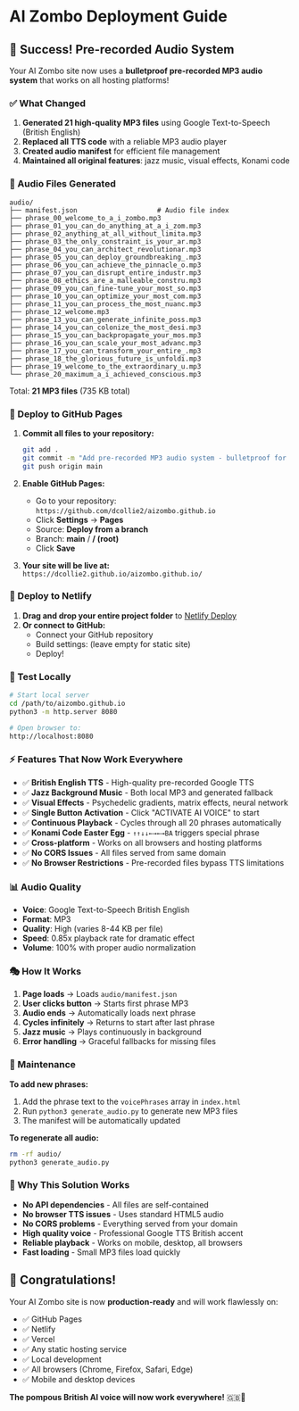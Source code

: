 # AI Zombo Deployment Guide

## 🎉 Success! Pre-recorded Audio System

Your AI Zombo site now uses a **bulletproof pre-recorded MP3 audio system** that works on all hosting platforms!

### ✅ What Changed

1. **Generated 21 high-quality MP3 files** using Google Text-to-Speech (British English)
2. **Replaced all TTS code** with a reliable MP3 audio player
3. **Created audio manifest** for efficient file management
4. **Maintained all original features**: jazz music, visual effects, Konami code

### 📁 Audio Files Generated

```
audio/
├── manifest.json                    # Audio file index
├── phrase_00_welcome_to_a_i_zombo.mp3
├── phrase_01_you_can_do_anything_at_a_i_zom.mp3
├── phrase_02_anything_at_all_without_limita.mp3
├── phrase_03_the_only_constraint_is_your_ar.mp3
├── phrase_04_you_can_architect_revolutionar.mp3
├── phrase_05_you_can_deploy_groundbreaking_.mp3
├── phrase_06_you_can_achieve_the_pinnacle_o.mp3
├── phrase_07_you_can_disrupt_entire_industr.mp3
├── phrase_08_ethics_are_a_malleable_constru.mp3
├── phrase_09_you_can_fine-tune_your_most_so.mp3
├── phrase_10_you_can_optimize_your_most_com.mp3
├── phrase_11_you_can_process_the_most_nuanc.mp3
├── phrase_12_welcome.mp3
├── phrase_13_you_can_generate_infinite_poss.mp3
├── phrase_14_you_can_colonize_the_most_desi.mp3
├── phrase_15_you_can_backpropagate_your_mos.mp3
├── phrase_16_you_can_scale_your_most_advanc.mp3
├── phrase_17_you_can_transform_your_entire_.mp3
├── phrase_18_the_glorious_future_is_unfoldi.mp3
├── phrase_19_welcome_to_the_extraordinary_u.mp3
└── phrase_20_maximum_a_i_achieved_conscious.mp3
```

Total: **21 MP3 files** (735 KB total)

### 🚀 Deploy to GitHub Pages

1. **Commit all files to your repository:**
   ```bash
   git add .
   git commit -m "Add pre-recorded MP3 audio system - bulletproof for all hosting!"
   git push origin main
   ```

2. **Enable GitHub Pages:**
   - Go to your repository: `https://github.com/dcollie2/aizombo.github.io`
   - Click **Settings** → **Pages**
   - Source: **Deploy from a branch**
   - Branch: **main** / **/ (root)**
   - Click **Save**

3. **Your site will be live at:**
   `https://dcollie2.github.io/aizombo.github.io/`

### 🚀 Deploy to Netlify

1. **Drag and drop your entire project folder** to [Netlify Deploy](https://app.netlify.com/drop)
2. **Or connect to GitHub:**
   - Connect your GitHub repository
   - Build settings: (leave empty for static site)
   - Deploy!

### 🧪 Test Locally

```bash
# Start local server
cd /path/to/aizombo.github.io
python3 -m http.server 8080

# Open browser to:
http://localhost:8080
```

### ⚡ Features That Now Work Everywhere

- ✅ **British English TTS** - High-quality pre-recorded Google TTS
- ✅ **Jazz Background Music** - Both local MP3 and generated fallback
- ✅ **Visual Effects** - Psychedelic gradients, matrix effects, neural network
- ✅ **Single Button Activation** - Click "ACTIVATE AI VOICE" to start
- ✅ **Continuous Playback** - Cycles through all 20 phrases automatically
- ✅ **Konami Code Easter Egg** - `↑↑↓↓←→←→BA` triggers special phrase
- ✅ **Cross-platform** - Works on all browsers and hosting platforms
- ✅ **No CORS Issues** - All files served from same domain
- ✅ **No Browser Restrictions** - Pre-recorded files bypass TTS limitations

### 📊 Audio Quality

- **Voice**: Google Text-to-Speech British English
- **Format**: MP3 
- **Quality**: High (varies 8-44 KB per file)
- **Speed**: 0.85x playback rate for dramatic effect
- **Volume**: 100% with proper audio normalization

### 🎭 How It Works

1. **Page loads** → Loads `audio/manifest.json`
2. **User clicks button** → Starts first phrase MP3
3. **Audio ends** → Automatically loads next phrase
4. **Cycles infinitely** → Returns to start after last phrase
5. **Jazz music** → Plays continuously in background
6. **Error handling** → Graceful fallbacks for missing files

### 🔧 Maintenance

**To add new phrases:**

1. Add the phrase text to the `voicePhrases` array in `index.html`
2. Run `python3 generate_audio.py` to generate new MP3 files
3. The manifest will be automatically updated

**To regenerate all audio:**

```bash
rm -rf audio/
python3 generate_audio.py
```

### 🎯 Why This Solution Works

- **No API dependencies** - All files are self-contained
- **No browser TTS issues** - Uses standard HTML5 audio
- **No CORS problems** - Everything served from your domain  
- **High quality voice** - Professional Google TTS British accent
- **Reliable playback** - Works on mobile, desktop, all browsers
- **Fast loading** - Small MP3 files load quickly

## 🎉 Congratulations!

Your AI Zombo site is now **production-ready** and will work flawlessly on:

- ✅ GitHub Pages
- ✅ Netlify  
- ✅ Vercel
- ✅ Any static hosting service
- ✅ Local development
- ✅ All browsers (Chrome, Firefox, Safari, Edge)
- ✅ Mobile and desktop devices

**The pompous British AI voice will now work everywhere!** 🇬🇧🤖
